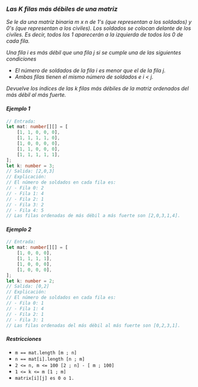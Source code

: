 ### _Las K filas más débiles de una matriz_

_Se le da una matriz binaria m x n de 1's (que representan a los soldados) y 0's (que representan a los civiles). Los soldados se colocan delante de los civiles. Es decir, todos los 1 aparecerán a la izquierda de todos los 0 de cada fila._

_Una fila i es más débil que una fila j si se cumple una de las siguientes condiciones_

-   _El número de soldados de la fila i es menor que el de la fila j._
-   _Ambas filas tienen el mismo número de soldados e i < j._

_Devuelve los índices de las k filas más débiles de la matriz ordenados del más débil al más fuerte._

#### _Ejemplo 1_

```typescript
// Entrada:
let mat: number[][] = [
    [1, 1, 0, 0, 0],
    [1, 1, 1, 1, 0],
    [1, 0, 0, 0, 0],
    [1, 1, 0, 0, 0],
    [1, 1, 1, 1, 1],
];
let k: number = 3;
// Salida: [2,0,3]
// Explicación:
// El número de soldados en cada fila es:
// - Fila 0: 2
// - Fila 1: 4
// - Fila 2: 1
// - Fila 3: 2
// - Fila 4: 5
// Las filas ordenadas de más débil a más fuerte son [2,0,3,1,4].
```

#### _Ejemplo 2_

```typescript
// Entrada:
let mat: number[][] = [
    [1, 0, 0, 0],
    [1, 1, 1, 1],
    [1, 0, 0, 0],
    [1, 0, 0, 0],
];
let k: number = 2;
// Salida: [0,2]
// Explicación:
// El número de soldados en cada fila es:
// - Fila 0: 1
// - Fila 1: 4
// - Fila 2: 1
// - Fila 3: 1
// Las filas ordenadas del más débil al más fuerte son [0,2,3,1].
```

#### _Restricciones_

-   `m == mat.length [m ; n]`
-   `n == mat[i].length [n ; m]`
-   `2 <= n, m <= 100 [2 ; n] - [ m ; 100] `
-   `1 <= k <= m [1 ; m] `
-   `matrix[i][j] es 0 o 1.`
